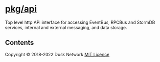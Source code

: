 # [pkg/api](./pkg/api)

Top level http API interface for accessing EventBus, RPCBus and StormDB
services, internal and external messaging, and data storage.

<!-- ToC start -->

## Contents

<!-- ToC end -->

Copyright © 2018-2022 Dusk Network
[MIT Licence](https://github.com/dusk-network/dusk-blockchain/blob/master/LICENSE)
